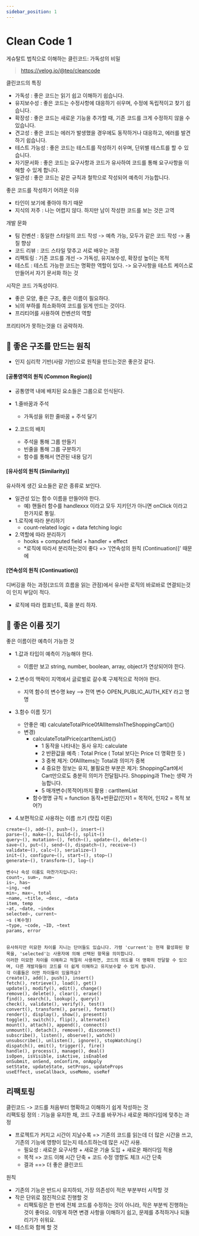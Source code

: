 ```yaml
---
sidebar_position: 1
---
```


# Clean Code 1  

게슈탈트 법칙으로 이해하는 클린코드: 가독성의 비밀  
>https://velog.io/@teo/cleancode    

클린코드의 특징  
- 가독성 : 좋은 코드는 읽기 쉽고 이해하기 쉽습니다.  
- 유지보수성 : 좋은 코드는 수정사항에 대응하기 쉬우며, 수정에 독립적이고 찾기 쉽습니다.  
- 확장성 : 좋은 코드는 새로운 기능을 추가할 때, 기존 코드를 크게 수정하지 않을 수 있습니다.  
- 견고성 : 좋은 코드는 에러가 발생했을 경우에도 동작하거나 대응하고, 에러를 발견하기 쉽습니다.  
- 테스트 가능성 : 좋은 코드는 테스트를 작성하기 쉬우며, 단위별 테스트를 할 수 있습니다.  
- 자기문서화 : 좋은 코드는 요구사항과 코드가 유사하여 코드를 통해 요구사항을 이해할 수 있게 합니다.  
- 일관성 : 좋은 코드는 같은 규칙과 철학으로 작성되어 예측이 가능합니다.  


좋은 코드를 작성하기 어려운 이유  
- 타인이 보기에 좋아야 하기 때문  
- 지식의 저주 : 나는 어렵지 않다. 하지만 남이 작성한 코드를 보는 것은 고역    

개발 문화  
- 팀 컨벤션 : 동일한 스타일의 코드 작성 -> 예측 가능, 모두가 같은 코드 작성 -> 품질 향상  
- 코드 리뷰 : 코드 스타일 맞추고 서로 배우는 과정  
- 리팩토링 : 기존 코드를 개선 -> 가독성, 유지보수성, 확장성 높이는 목적  
- 테스트 : 테스트 가능한 코드는 명확한 역할이 있다. -> 요구사항을 테스트 케이스로 만들어서 자기 문서화 하는 것    

시작은 코드 가독성이다.  
- 좋은 모양, 좋은 구조, 좋은 이름이 필요하다.    
- 뇌의 부하를 최소화하여 코드를 읽게 만드는 것이다.   
- 프리티어를 사용하여 컨벤션의 역할  

프리티어가 못하는것을 더 공략하자.  

## 📌 좋은 구조를 만드는 원칙  
- 인지 심리학 기반(사람 기반)으로 원칙을 만드는것은 좋은것 같다.   

#### [공통영역의 원칙 (Common Region)]  
- 공통영역 내에 배치된 요소들은 그룹으로 인식된다.

- 1.줄바꿈과 주석  
  - 가독성을 위한 줄바꿈 + 주석 달기  

- 2.코드의 배치
  - 주석을 통해 그룹 만들기  
  - 빈줄을 통해 그룹 구분하기  
  - 함수를 통해서 연관된 내용 담기

#### [유사성의 원칙 (Similarity)]  

유사하게 생긴 요소들은 같은 종류로 보인다.    
- 일관성 있는 함수 이름을 만들어야 한다.  
  - 예) 핸들러 함수를 handlexxx 이라고 모두 지키던가 아니면 onClick 이라고 한가지로 통일.    
- 1.로직에 따라 분리하기  
  - count-related logic + data fetching logic  
- 2.역할에 따라 분리하기   
  - hooks + computed field + handler + effect    
  - *로직에 따라서 분리하는것이 좋다 => '[연속성의 원칙 (Continuation)]' 때문에  

#### [연속성의 원칙 (Continuation)]  

디버깅을 하는 과정(코드의 흐름을 읽는 관점)에서 유사한 로직의 바로바로 연결되는것이 인지 부담이 적다.  
- 로직에 따라 컴포넌트, 훅을 분리 하자.  

## 📌 좋은 이름 짓기  


좋은 이름이란 예측이 가능한 것  
- 1.값과 타입이 예측이 가능해야 한다.  
  - 이름만 보고 string, number, boolean, array, object가 연상되어야 한다.  
- 2.변수의 맥락이 지역에서 글로벌로 갈수록 구체적으로 적어야 한다.  
  - 지역 함수의 변수명 key  --> 전역 변수 OPEN_PUBLIC_AUTH_KEY 라고 명명  
- 3.함수 이름 짓기  
  - 안좋은 예) calculateTotalPrice0fAllItemsInTheShoppingCart(){}  
  - 변경)
    - calculateTotalPrice(cartItemList){}
      - 1 동작을 나타내는 동사 유지: calculate  
      - 2 반환값을 예측 : Total Price ( Total 보다는 Price 더 명확한 듯 )  
      - 3 중복 제거:  OfAllItems는 Total과 의미가 중복  
      - 4 중요한 정보는 유지, 불필요한 부분은 제거: ShoppingCart에서 Cart만으로도 충분히 의미가 전달됩니다. Shopping과 The는 생략 가능합니다.  
      - 5 매개변수(목적어)까지 활용 : cartItemList  
    - 함수명명 규칙 = function 동작+반환값(인자1 = 목적어, 인자2 = 목적 보어?)    

- 4.보편적으로 사용하는 이름 쓰기 (맛집 이론)  
```
create~(), add~(), push~(), insert~()
parse~(), make~(), build~(), split~()
query~(), mutation~(), fetch~(), update~(), delete~()
save~(), put~(), send~(), dispatch~(), receive~()
validate~(), calc~(), serialize~()
init~(), configure~(), start~(), stop~()
generate~(), transform~(), log~()

변수나 속성 이름도 마찬가지입니다:
count~, sum~, num~
is~, has~
~ing, ~ed
min~, max~, total
~name, ~title, ~desc, ~data
item, temp
~at, ~date, ~index
selected~, current~
~s (복수형)
~type, ~code, ~ID, ~text
params, error


유사하지만 미묘한 차이를 지니는 단어들도 있습니다. 가령 'current'는 현재 활성화된 항목을, 'selected'는 사용자에 의해 선택된 항목을 의미합니다.
이러한 미묘한 차이를 이해하고 적절히 사용하면, 코드의 의도를 더 명확히 전달할 수 있으며, 다른 개발자들이 코드를 더 쉽게 이해하고 유지보수할 수 있게 됩니다.
각 이름들은 어떤 차이들이 있을까요?
create(), add(), push(), insert()
fetch(), retrieve(), load(), get()
update(), modify(), edit(), change()
remove(), delete(), clear(), erase()
find(), search(), lookup(), query()
check(), validate(), verify(), test()
convert(), transform(), parse(), format()
render(), display(), show(), present()
toggle(), switch(), flip(), alternate()
mount(), attach(), append(), connect()
unmount(), detach(), remove(), disconnect()
subscribe(), listen(), observe(), watch()
unsubscribe(), unlisten(), ignore(), stopWatching()
dispatch(), emit(), trigger(), fire()
handle(), process(), manage(), deal()
isOpen, isVisible, isActive, isEnabled
onSubmit, onSend, onConfirm, onApply
setState, updateState, setProps, updateProps
useEffect, useCallback, useMemo, useRef
```  

## 리팩토링 

클린코드 -> 코드를 처음부터 명확하고 이해하기 쉽게 작성하는 것  
리팩토링 정의 : 기능을 유지한 채, 코드 구조를 바꾸거나 새로운 패러다임에 맞추는 과정    
- 프로젝트가 커지고 시간이 지날수록 => 기존의 코드를 읽는데 더 많은 시간을 쓰고, 기존의 기능에 영향이 있는지 테스트하는데 많은 시간 사용.  
  - 필요성 : 새로운 요구사항 + 새로운 기술 도입 + 새로운 패러다임 적용  
  - 목적 => 코드 이해 시간 단축 + 코드 수정 영향도 체크 시간 단축  
  - 결과 ==> 더 좋은 클린코드   

원칙  
- 기존의 기능은 반드시 유지하되, 가장 의존성이 적은 부분부터 시작할 것  
- 작은 단위로 점진적으로 진행할 것
  - 리팩토링은 한 번에 전체 코드를 수정하는 것이 아니라, 작은 부분씩 진행하는 것이 좋아요. 이렇게 하면 변경 사항을 이해하기 쉽고, 문제를 추적하거나 되돌리기가 쉬워요.  
- 테스트와 함께 할 것  